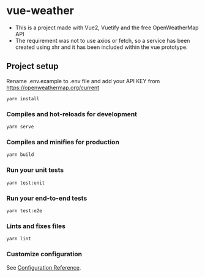 # vue-weather

- This is a project made with Vue2, Vuetify and the free OpenWeatherMap API
- The requirement was not to use axios or fetch, so a service has been created using xhr and it has been included within the vue prototype.

## Project setup

Rename .env.example to .env file and add your API KEY from https://openweathermap.org/current

```
yarn install
```

### Compiles and hot-reloads for development

```
yarn serve
```

### Compiles and minifies for production

```
yarn build
```

### Run your unit tests

```
yarn test:unit
```

### Run your end-to-end tests

```
yarn test:e2e
```

### Lints and fixes files

```
yarn lint
```

### Customize configuration

See [Configuration Reference](https://cli.vuejs.org/config/).
